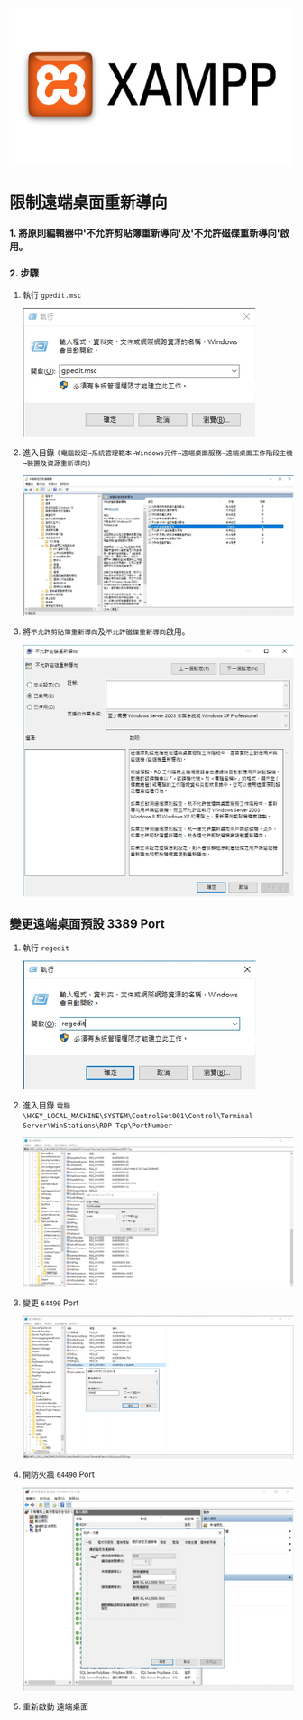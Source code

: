 
![](https://github.com/wdwd2233/Notes/blob/master/Windows/img/XAMPP.png?raw=true)


# 限制遠端桌面重新導向

###  1. 將原則編輯器中'不允許剪貼簿重新導向'及'不允許磁碟重新導向'啟用。

###  2. 步驟

1. 執行 `gpedit.msc`

	![限制遠端桌面重新導向](https://github.com/wdwd2233/Notes/blob/master/Windows/img/1583207309627.jpg?raw=true)


2. 進入目錄 
	`(電腦設定→系統管理範本→Windows元件→遠端桌面服務→遠端桌面工作階段主機→裝置及資源重新導向)`

	![限制遠端桌面重新導向](https://github.com/wdwd2233/Notes/blob/master/Windows/img/1583207018446.jpg?raw=true)


3. 將`不允許剪貼簿重新導向`及`不允許磁碟重新導向`啟用。

	![限制遠端桌面重新導向](https://github.com/wdwd2233/Notes/blob/master/Windows/img/1583207365635.jpg?raw=true)


## 變更遠端桌面預設 3389 Port

1. 執行 `regedit`

	![變更遠端桌面預設Port](https://github.com/wdwd2233/Notes/blob/master/Windows/img/1583207839262.jpg?raw=true)

2. 進入目錄
	`電腦\HKEY_LOCAL_MACHINE\SYSTEM\ControlSet001\Control\Terminal Server\WinStations\RDP-Tcp\PortNumber`

	![變更遠端桌面預設Port](https://github.com/wdwd2233/Notes/blob/master/Windows/img/1583172916097.jpg?raw=true)

3. 變更 `64490` Port

	![變更遠端桌面預設Port](https://github.com/wdwd2233/Notes/blob/master/Windows/img/1583208178369.jpg?raw=true)

4. 開防火牆 `64490` Port

	![變更遠端桌面預設Port](https://github.com/wdwd2233/Notes/blob/master/Windows/img/1583208267073.jpg?raw=true)

5. 重新啟動 遠端桌面

